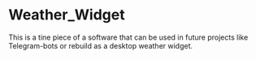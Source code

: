# Weather_Widget
This is a tine piece of a software that can be used in future projects like Telegram-bots or rebuild as a desktop weather widget.

